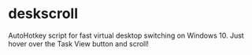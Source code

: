 # deskscroll
AutoHotkey script for fast virtual desktop switching on Windows 10.
Just hover over the Task View button and scroll!
